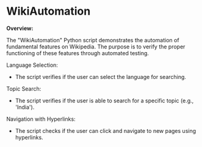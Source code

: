# WikiAutomation

**Overview:**

The "WikiAutomation" Python script demonstrates the automation of fundamental features on Wikipedia. The purpose is to verify the proper functioning of these features through automated testing.

Language Selection:

  - The script verifies if the user can select the language for searching.

Topic Search:

  - The script verifies if the user is able to search for a specific topic (e.g., 'India').

Navigation with Hyperlinks:
  - The script checks if the user can click and navigate to new pages using hyperlinks.
